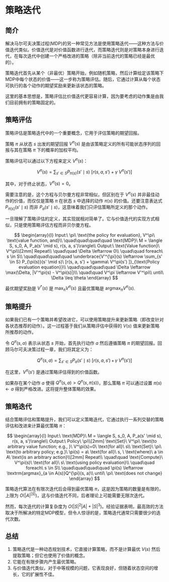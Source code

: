 # 策略迭代

## 简介

解决马尔可夫决策过程(MDP)的另一种常见方法是使用策略迭代——这种方法与价值迭代类似。价值迭代是对价值函数进行迭代，而策略迭代则是对策略本身进行迭代，在每次迭代中创建一个严格改进的策略（除非当前迭代的策略已经是最优的）。

策略迭代首先从某个（非最优）策略开始，例如随机策略，然后计算给定该策略下MDP中每个状态的价值——这一步称为策略评估。随后，它通过计算从每个状态可执行的各个动作的期望奖励来更新该状态的策略。

这里的基本思想是，策略评估比价值迭代更容易计算，因为要考虑的动作集是由我们目前拥有的策略固定的。

## 策略评估

策略评估是策略迭代中的一个重要概念，它用于评估策略的期望回报。

策略 $\pi$ 从状态 $s$ 出发的期望回报 $V^\pi(s)$ 是由该策略定义的所有可能状态序列的回报与其在策略 $\pi$ 下的概率的加权平均。

策略评估可以通过以下方程来定义 $V^{\pi}(s)$：

$$V^\pi(s) = \sum_{s' \in S} P_{\pi(s)} (s' \mid s)\ [r(s, a, s') + \gamma\ V^\pi(s') ]$$

其中，对于终止状态，$V^\pi(s)=0$。

需要注意的是，这个方程与贝尔曼方程非常相似，但区别在于 $V^\pi(s)$ 并非最佳动作的价值，而仅仅是策略 $\pi$ 在状态 $s$ 中选择的动作 $\pi(s)$ 的价值。还要注意表达式 $P_{\pi(s)}(s' \mid s)$ 而非 $P_a(s' \mid s)$，这意味着我们只评估策略所定义的那个动作。

一旦理解了策略评估的定义，其实现就相对简单了。它与价值迭代的实现方式相似，只是使用策略评估方程而非贝尔曼方程。

$$
\begin{array}{l} Input:\ \pi\ \text{the policy for evaluation}, V^\pi\ \text{value function, and}\\ \quad\quad\quad\quad \text{MDP}\ M = \langle S, s_0, A, P_a(s' \mid s), r(s, a, s')\rangle\\ Output:\ \text{Value function}\ V^\pi\\[2mm] Repeat\\ \quad\quad \Delta \leftarrow 0\\ \quad\quad foreach\ s \in S\\ \quad\quad\quad\quad \underbrace{V'^{\pi}(s) \leftarrow \sum_{s' \in S} P_{\pi(s)}(s' \mid s)\ [r(s, a, s') + \gamma\ V^\pi(s') ]}_{\text{Policy evaluation equation}}\\ \quad\quad\quad\quad \Delta \leftarrow \max(\Delta, |V'^\pi(s) - V^\pi(s)|)\\ \quad\quad V^\pi \leftarrow V'^\pi\\ until\ \Delta \leq \theta \end{array} 
$$

最优期望奖励是 $V^*(s)$ 是 $\max_{\pi} V^\pi(s)$ 且最优策略是 $\textrm{argmax}_{\pi} V^\pi(s)$.

## 策略提升

如果我们已有一个策略并希望改进它，可以使用策略提升来更新策略（即改变针对各状态推荐的动作）。这一过程基于我们从策略评估中获得的 $V(s)$ 值来更新策略所推荐的动作。

令 $Q^{\pi}(s, a)$ 表示从状态 $s$ 开始，首先执行动作 $a$ 然后遵循策略 $\pi$ 的期望回报。回顾马尔可夫决策过程一章，我们将其定义为：

$$Q^{\pi}(s, a) = \sum_{s' \in S} P_a(s' \mid s)\ [r(s, a, s') \, + \, \gamma\ V^{\pi}(s')]$$

在这里，$V^{\pi}(s')$ 是通过策略评估得到的价值函数。

如果存在某个动作 $a$ 使得 $Q^{\pi}(s, a) > Q^{\pi}(s, \pi(s))$，那么策略 $\pi$ 可以通过设置 $\pi(s) \leftarrow a$ 得到严格改进。这将提升整体策略的效果。

## 策略迭代

结合策略评估和策略提升，我们可以定义策略迭代，它通过执行一系列交替的策略评估和改进来计算最优策略 $\pi$：

$$
\begin{array}{l} Input:\ \text{MDP}\ M = \langle S, s_0, A, P_a(s' \mid s), r(s, a, s')\rangle\\ Output:\ Policy\ \pi\\[2mm] \text{Set}\ V^\pi\ \text{to arbitrary value function; e.g., }\ V^\pi(s)=0\ \text{for all}\ s\\ \text{Set}\ \pi\ \text{to arbitrary policy; e.g.}\ \pi(s) = a\ \text{for all}\ s, \ \text{where}\ a \in A\ \text{is an arbitrary action}\\[2mm] Repeat\\ \quad\quad \text{Compute}\ V^\pi(s)\ \text{for all}\ s\ \text{using policy evaluation}\\ \quad\quad foreach\ s \in S\\ \quad\quad\quad\quad \pi(s) \leftarrow \textrm{argmax}_{a \in A(s)}Q^{\pi}(s, a)\\ until\ \pi\ \text{does not change} \end{array}
$$

策略迭代算法在有限次迭代后会得到最优策略 $\pi$，这是因为策略的数量是有限的，上限为 $O(|A|^{|S|})$，这与价值迭代不同，后者理论上可能需要无限次迭代。

然而，每次迭代的计算复杂度为 $O(|S|^2 |A| + |S|^3)$。经验证据表明，最高效的方法取决于所解决的特定MDP模型，但令人惊讶的是，策略迭代通常只需要很少的迭代次数。

## 总结

1. 策略迭代是一种动态规划技术，它直接计算策略，而不是计算最优 $V(s)$ 然后提取策略；但它也使用了价值的概念。
2. 它能在有限步骤内产生最优策略。
3. 与价值迭代类似，对于中等规模的问题，它表现良好，但随着状态空间的增长，它的扩展性不佳。
